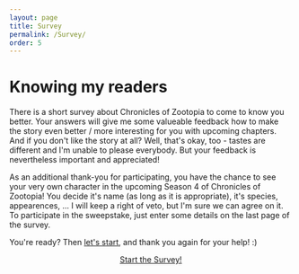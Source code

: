 ```yaml
---
layout: page
title: Survey
permalink: /Survey/
order: 5
---
```


# Knowing my readers
There is a short survey about Chronicles of Zootopia to come to know you better. ​Your answers will give me some valueable feedback how to make the story even better / more interesting for you with upcoming chapters. And if you don't like the story at all? Well, that's okay, too - tastes are different and I'm unable to please everybody. But your feedback is nevertheless important and appreciated!

As an additional thank-you for participating, you have the chance to see your very own character in the upcoming Season 4 of Chronicles of Zootopia! You decide it's name (as long as it is appropriate), it's species, appearences, ... I will keep a right of veto, but I'm sure we can agree on it. To participate in the sweepstake, just enter some details on the last page of the survey.

You're ready? Then [let's start][Survey], and thank you again for your help! :)

<center>
<a class="btn btn-primary" href="https://eSurv.org?u=ZootopiaChronicles"><i class="fa fa-check-square-o" aria-hidden="true"></i> Start the Survey!</a>
</center>

[Survey]: https://eSurv.org?u=ZootopiaChronicles
